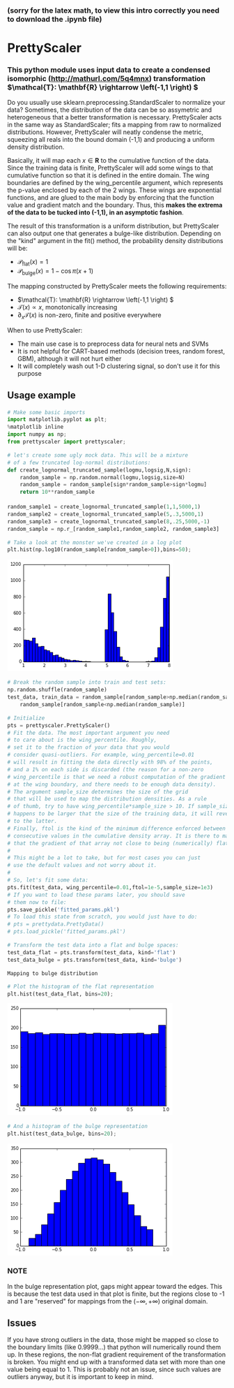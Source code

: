 
### (sorry for the latex math, to view this intro correctly you need to download the .ipynb file)

# PrettyScaler

### This python module uses input data to create a condensed isomorphic (http://mathurl.com/5q4mnx) transformation $\mathcal{T}: \mathbf{R} \rightarrow \left(-1,1 \right) $

Do you usually use sklearn.preprocessing.StandardScaler to normalize your data? Sometimes, the distribution of the data can be so assymetric and heterogeneous that a better transformation is necessary. PrettyScaler acts in the same way as StandardScaler; fits a mapping from raw to normalized distributions. However, PrettyScaler will neatly condense the metric, squeezing all reals into the bound domain (-1,1) and producing a uniform density distribution.

Basically, it will map each $x \in \mathbf{R}$ to the cumulative function of the data. Since the training data is finite, PrettyScaler will add some wings to that cumulative function so that it is defined in the entire domain. 
The wing boundaries are defined by the wing_percentile argument, which represents the p-value enclosed by each of the 2 wings. These wings are exponential functions, and are glued to the main body by enforcing that the function value and gradient match and the boundary. Thus, this **makes the extrema of the data to be tucked into (-1,1), in an asymptotic fashion**.

The result of this transformation is a uniform distribution, but PrettyScaler can also output one that generates a bulge-like distribution. Depending on the "kind" argument in the fit() method, the probability density distributions will be:
* $\mathcal{P}_\mathrm{flat}(x)=1$
* $\mathcal{P}_\mathrm{bulge}(x)=1-\cos{\pi (x+1)}$

The mapping constructed by PrettyScaler meets the following requirements:
* $\mathcal{T}: \mathbf{R} \rightarrow \left(-1,1 \right) $
* $\mathcal{T}(x)\propto x$, monotonically increasing
* $\partial_x \mathcal{T}(x)$ is non-zero, finite and positive everywhere

When to use PrettyScaler:
* The main use case is to preprocess data for neural nets and SVMs
* It is not helpful for CART-based methods (decision trees, random forest, GBM), although it will not hurt either
* It will completely wash out 1-D clustering signal, so don't use it for this purpose


## Usage example


```python
# Make some basic imports
import matplotlib.pyplot as plt;
%matplotlib inline
import numpy as np;
from prettyscaler import prettyscaler;
```


```python
# let's create some ugly mock data. This will be a mixture
# of a few truncated log-normal distributions:
def create_lognormal_truncated_sample(logmu,logsig,N,sign):
    random_sample = np.random.normal(logmu,logsig,size=N)
    random_sample = random_sample[sign*random_sample>sign*logmu]
    return 10**random_sample

random_sample1 = create_lognormal_truncated_sample(1,1,5000,1)
random_sample2 = create_lognormal_truncated_sample(5,.3,5000,1)
random_sample3 = create_lognormal_truncated_sample(8,.25,5000,-1)
random_sample = np.r_[random_sample1,random_sample2, random_sample3]
```


```python
# Take a look at the monster we've created in a log plot
plt.hist(np.log10(random_sample[random_sample>0]),bins=50);
```


![png](images/output_4_0.png)



```python
# Break the random sample into train and test sets:
np.random.shuffle(random_sample)
test_data, train_data = random_sample[random_sample>np.median(random_sample)],\
    random_sample[random_sample<np.median(random_sample)]
```


```python
# Initialize
pts = prettyscaler.PrettyScaler()
# Fit the data. The most important argument you need
# to care about is the wing_percentile. Roughly,
# set it to the fraction of your data that you would 
# consider quasi-outliers. For example, wing_percentile=0.01 
# will result in fitting the data directly with 98% of the points,
# and a 1% on each side is discarded (the reason for a non-zero 
# wing_percentile is that we need a robust computation of the gradient
# at the wing boundary, and there needs to be enough data density). 
# The argument sample_size determines the size of the grid
# that will be used to map the distribution densities. As a rule
# of thumb, try to have wing_percentile*sample_size > 10. If sample_size
# happens to be larger that the size of the training data, it will revert
# to the latter.
# Finally, ftol is the kind of the minimum difference enforced between
# consecutive values in the cumulative density array. It is there to make sure
# that the gradient of that array not close to being (numerically) flat anywhere.
#
# This might be a lot to take, but for most cases you can just
# use the default values and not worry about it.
#
# So, let's fit some data:
pts.fit(test_data, wing_percentile=0.01,ftol=1e-5,sample_size=1e3)
# If you want to load these params later, you should save
# them now to file:
pts.save_pickle('fitted_params.pkl')
# To load this state from scratch, you would just have to do:
# pts = prettydata.PrettyData()
# pts.load_pickle('fitted_params.pkl')
```


```python
# Transform the test data into a flat and bulge spaces:
test_data_flat = pts.transform(test_data, kind='flat')
test_data_bulge = pts.transform(test_data, kind='bulge')
```

    Mapping to bulge distribution



```python
# Plot the histogram of the flat representation
plt.hist(test_data_flat, bins=20);
```


![png](images/output_8_0.png)



```python
# And a histogram of the bulge representation
plt.hist(test_data_bulge, bins=20);
```


![png](images/output_9_0.png)


### NOTE
In the bulge representation plot, gaps might appear toward the edges. This is because the test data used in that plot is finite, but the regions close to -1 and 1 are "reserved" for mappings from the $(-\infty,+\infty)$ original domain.

## Issues

If you have strong outliers in the data, those might be mapped so close to the boundary limits (like 0.9999...) that python will numerically round them up. In these regions, the non-flat gradient requirement of the transformation is broken. You might end up with a transformed data set with more than one value being equal to 1. This is probably not an issue, since such values are outliers anyway, but it is important to keep in mind.
